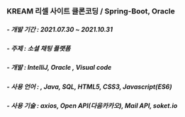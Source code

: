 ### KREAM 리셀 사이트 클론코딩 / Spring-Boot, Oracle
##### - 개발 기간 : 2021.07.30 ~ 2021.10.31
##### - 주제 : 소셜 채팅 플랫폼
##### - 개발 : IntelliJ, Oracle , Visual code
##### - 사용 언어 : , Java, SQL, HTML5, CSS3, Javascript(ES6)
##### - 사용 기술 : axios, Open API(다음카카오), Mail API, soket.io
